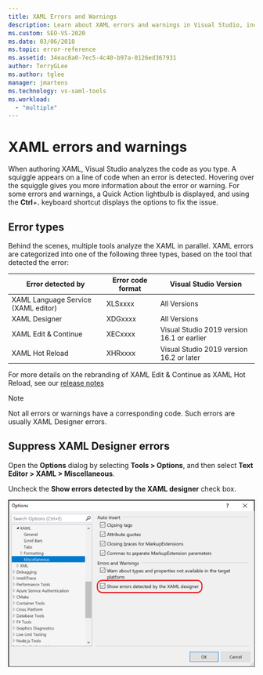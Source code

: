 ```yaml
---
title: XAML Errors and Warnings
description: Learn about XAML errors and warnings in Visual Studio, including how errors are categorized, how to get error information, and how to find options for fixing them.
ms.custom: SEO-VS-2020
ms.date: 03/06/2018
ms.topic: error-reference
ms.assetid: 34eac8a0-7ec5-4c40-b97a-0126ed367931
author: TerryGLee
ms.author: tglee
manager: jmartens
ms.technology: vs-xaml-tools
ms.workload:
  - "multiple"
---
```

# XAML errors and warnings

When authoring XAML, Visual Studio analyzes the code as you type. A squiggle appears on a line of code when an error is detected. Hovering over the squiggle gives you more information about the error or warning. For some errors and warnings, a Quick Action lightbulb is displayed, and using the **Ctrl**+**.** keyboard shortcut displays the options to fix the issue.

## Error types

Behind the scenes, multiple tools analyze the XAML in parallel. XAML errors are categorized into one of the following three types, based on the tool that detected the error:

|**Error detected by**|**Error code format**|**Visual Studio Version**|
| - |-----------------| - |
|XAML Language Service (XAML editor)|XLSxxxx| All Versions |
|XAML Designer|XDGxxxx| All Versions | 
|XAML Edit & Continue|XECxxxx| Visual Studio 2019 version 16.1 or earlier |
|XAML Hot Reload | XHRxxxx | Visual Studio 2019 version 16.2 or later |

For more details on the rebranding of XAML Edit & Continue as XAML Hot Reload, see our [release notes](/visualstudio/releases/2019/release-notes-v16.2#wpfuwp-tooling)

> [!Note]
> Not all errors or warnings have a corresponding code. Such errors are usually XAML Designer errors.

## Suppress XAML Designer errors

Open the **Options** dialog by selecting **Tools > Options**, and then select **Text Editor > XAML > Miscellaneous**.

Uncheck the **Show errors detected by the XAML designer** check box.

![Suppress XAML Designer errors](media/suppress_xaml_designer_errors.png)